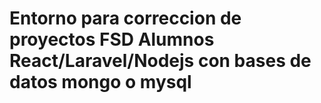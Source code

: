 # Entorno para correccion de proyectos FSD Alumnos React/Laravel/Nodejs con bases de datos mongo o mysql